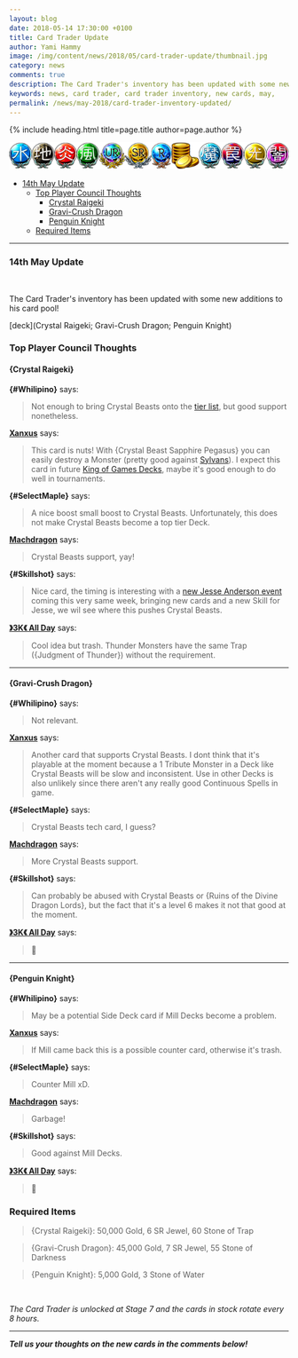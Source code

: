```yaml
---
layout: blog
date: 2018-05-14 17:30:00 +0100
title: Card Trader Update
author: Yami Hammy
image: /img/content/news/2018/05/card-trader-update/thumbnail.jpg
category: news
comments: true
description: The Card Trader's inventory has been updated with some new additions to his card pool. Check here for a review by the Top Player Council!
keywords: news, card trader, card trader inventory, new cards, may, 
permalink: /news/may-2018/card-trader-inventory-updated/
---
```


{% include heading.html title=page.title author=page.author %}

![banner](/img/content/global/card-trader-banner.png)

- [14th May Update](#14)
    - [Top Player Council Thoughts](#top-player-council-thoughts)
        - [Crystal Raigeki](#14a)
        - [Gravi-Crush Dragon](#14b)
        - [Penguin Knight](#14c)
    - [Required Items](#required-items)

---

<a name="14"></a>

### 14th May Update

<br>

The Card Trader's inventory has been updated with some new additions to his card pool!

[deck](Crystal Raigeki; Gravi-Crush Dragon; Penguin Knight)

### Top Player Council Thoughts

<a name="14a"></a>
#### {Crystal Raigeki}

**{#Whilipino}** says:

> Not enough to bring Crystal Beasts onto the [tier list](/tier-list/), but good support nonetheless.

**[Xanxus](/top-player-council/Xanxus/)** says:

> This card is nuts! With {Crystal Beast Sapphire Pegasus} you can easily destroy a Monster (pretty good against [Sylvans](/tier-list/deck-types/sylvans/)). I expect this card in future [King of Games Decks](/top-decks/), maybe it's good enough to do well in tournaments.

**{#SelectMaple}** says:

> A nice boost small boost to Crystal Beasts. Unfortunately, this does not make Crystal Beasts become a top tier Deck. 

**[Machdragon](/top-player-council/Machdragon/)** says:

> Crystal Beasts support, yay!

**{#Skillshot}** says:

> Nice card, the timing is interesting with a [new Jesse Anderson event](/news/may-2018/in-game-updates/) coming this very same week, bringing new cards and a new Skill for Jesse, we wil see where this pushes Crystal Beasts.

**[》3K《 All Day](/top-player-council/3KAllDay/)** says:

> Cool idea but trash. Thunder Monsters have the same Trap ({Judgment of Thunder}) without the requirement.
 

---

<a name="14b"></a>
#### {Gravi-Crush Dragon}

**{#Whilipino}** says:

> Not relevant.

**[Xanxus](/top-player-council/Xanxus/)** says:

> Another card that supports Crystal Beasts. I dont think that it's playable at the moment because a 1 Tribute Monster in a Deck like Crystal Beasts will be slow and inconsistent. Use in other Decks is also unlikely since there aren't any really good Continuous Spells in game.

**{#SelectMaple}** says:

> Crystal Beasts tech card, I guess?

**[Machdragon](/top-player-council/Machdragon/)** says:

> More Crystal Beasts support.

**{#Skillshot}** says:

> Can probably be abused with Crystal Beasts or {Ruins of the Divine Dragon Lords}, but the fact that it's a level 6 makes it not that good at the moment.

**[》3K《 All Day](/top-player-council/3KAllDay/)** says:

> 🚮

---

<a name="14c"></a>
#### {Penguin Knight}

**{#Whilipino}** says:

> May be a potential Side Deck card if Mill Decks become a problem.

**[Xanxus](/top-player-council/Xanxus/)** says:

> If Mill came back this is a possible counter card, otherwise it's trash.

**{#SelectMaple}** says:

> Counter Mill xD.

**[Machdragon](/top-player-council/Machdragon/)** says:

> Garbage!

**{#Skillshot}** says:

> Good against Mill Decks.

**[》3K《 All Day](/top-player-council/3KAllDay/)** says:

> 🚮

### Required Items

> {Crystal Raigeki}: 50,000 Gold, 6 SR Jewel, 60 Stone of Trap

> {Gravi-Crush Dragon}: 45,000 Gold, 7 SR Jewel, 55 Stone of Darkness

> {Penguin Knight}: 5,000 Gold, 3 Stone of Water

<br>

*The Card Trader is unlocked at Stage 7 and the cards in stock rotate every 8 hours.*

---

***Tell us your thoughts on the new cards in the comments below!***
